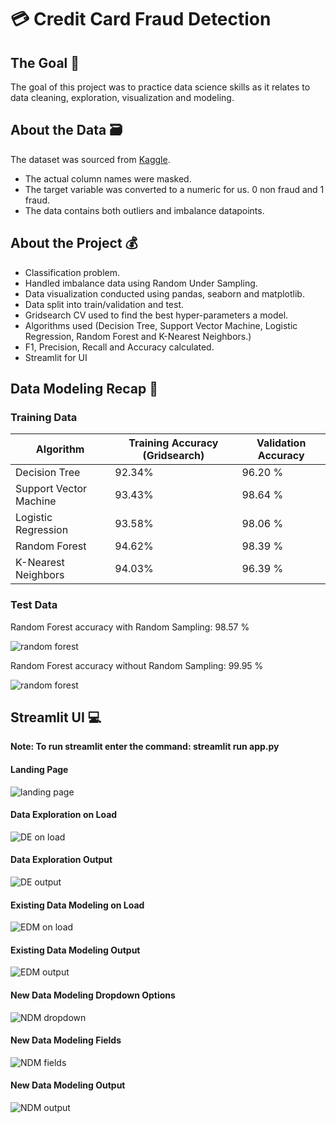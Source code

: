 # :credit_card:	Credit Card Fraud Detection

## The Goal :pushpin:

The goal of this project was to practice data science skills as it relates to data cleaning, exploration, visualization and modeling.

## About the Data :card_file_box:

The dataset was sourced from [Kaggle](https://www.kaggle.com/mlg-ulb/creditcardfraud).
- The actual column names were masked.
- The target variable was converted to a numeric for us. 0 non fraud and 1 fraud.
- The data contains both outliers and imbalance datapoints.

## About the Project :moneybag:

- Classification problem.
- Handled imbalance data using Random Under Sampling.
- Data visualization conducted using pandas, seaborn and matplotlib.
- Data split into train/validation and test.
- Gridsearch CV used to find the best hyper-parameters a model.
- Algorithms used (Decision Tree, Support Vector Machine, Logistic Regression, Random Forest and K-Nearest Neighbors.)
- F1, Precision, Recall and Accuracy calculated.
- Streamlit for UI

## Data Modeling Recap :receipt:
### Training Data
| Algorithm | Training Accuracy (Gridsearch) | Validation Accuracy |
| --- | ----------- | ----------- |
| Decision Tree | 92.34% |  96.20 % |
| Support Vector Machine | 93.43% | 98.64 % |
| Logistic Regression | 93.58% | 98.06 % |
| Random Forest | 94.62% | 98.39 % |
| K-Nearest Neighbors | 94.03% | 96.39 %  |

### Test Data

Random Forest accuracy with Random Sampling: 98.57 %

![random forest](imgs/random-forest-output-with-undersampling.png)

Random Forest accuracy without Random Sampling: 99.95 %

![random forest](imgs/random-forest-output-without-undersampling.png)

## Streamlit UI :computer:

__Note: To run streamlit enter the command: streamlit run app.py__

#### Landing Page
![landing page](imgs/README/home.png)

#### Data Exploration on Load
![DE on load](imgs/README/de.png)

#### Data Exploration Output
![DE output](imgs/README/de-output.png)

#### Existing Data Modeling on Load
![EDM on load](imgs/README/edm.png)

#### Existing Data Modeling Output
![EDM output](imgs/README/edm-output.png)

#### New Data Modeling Dropdown Options
![NDM dropdown](imgs/README/ndm-dropdown.png)

#### New Data Modeling Fields
![NDM fields](imgs/README/ndm-fields.png)

#### New Data Modeling Output
![NDM output](imgs/README/ndm-output.png)